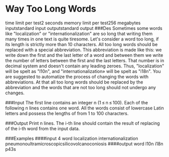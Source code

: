 # Way Too Long Words
time limit per test2 seconds
memory limit per test256 megabytes
inputstandard input
outputstandard output
###Des
Sometimes some words like "localization" or "internationalization" are so long that writing them many times in one text is quite tiresome.
Let's consider a word too long, if its length is strictly more than 10 characters. All too long words should be replaced with a special abbreviation.
This abbreviation is made like this: we write down the first and the last letter of a word and between them we write the number of letters between the first and the last letters. That number is in decimal system and doesn't contain any leading zeroes.
Thus, "localization" will be spelt as "l10n", and "internationalization» will be spelt as "i18n".
You are suggested to automatize the process of changing the words with abbreviations. At that all too long words should be replaced by the abbreviation and the words that are not too long should not undergo any changes.

###Input
The first line contains an integer n (1 ≤ n ≤ 100). Each of the following n lines contains one word. All the words consist of lowercase Latin letters and possess the lengths of from 1 to 100 characters.

###Output
Print n lines. The i-th line should contain the result of replacing of the i-th word from the input data.

###Examples
####input
4
word
localization
internationalization
pneumonoultramicroscopicsilicovolcanoconiosis
####output
word
l10n
i18n
p43s

